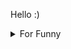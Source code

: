

Hello :)  <details>

<summary>For Funny</summary>




<!--START_SECTION:waka-->
![Code Time](http://img.shields.io/badge/Code%20Time-154%20hrs%2015%20mins-blue)

![Profile Views](http://img.shields.io/badge/Profile%20Views-10-blue)

**🐱 My GitHub Data** 

> 🏆 509 Contributions in the Year 2022
 > 
> 📦 74.9 kB Used in GitHub's Storage 
 > 
> 💼 Opted to Hire
 > 
> 📜 46 Public Repositories 
 > 
> 🔑 1 Private Repository 
 > 
**I'm a Night 🦉** 

```text
🌞 Morning    76 commits     ████░░░░░░░░░░░░░░░░░░░░░   16.0% 
🌆 Daytime    149 commits    ███████░░░░░░░░░░░░░░░░░░   31.37% 
🌃 Evening    122 commits    ██████░░░░░░░░░░░░░░░░░░░   25.68% 
🌙 Night      128 commits    ██████░░░░░░░░░░░░░░░░░░░   26.95%

```
📅 **I'm Most Productive on Monday** 

```text
Monday       94 commits     █████░░░░░░░░░░░░░░░░░░░░   19.79% 
Tuesday      46 commits     ██░░░░░░░░░░░░░░░░░░░░░░░   9.68% 
Wednesday    67 commits     ███░░░░░░░░░░░░░░░░░░░░░░   14.11% 
Thursday     65 commits     ███░░░░░░░░░░░░░░░░░░░░░░   13.68% 
Friday       90 commits     ████░░░░░░░░░░░░░░░░░░░░░   18.95% 
Saturday     50 commits     ██░░░░░░░░░░░░░░░░░░░░░░░   10.53% 
Sunday       63 commits     ███░░░░░░░░░░░░░░░░░░░░░░   13.26%

```


📊 **This Week I Spent My Time On** 

```text
⌚︎ Time Zone: Europe/Istanbul

💬 Programming Languages: 
JavaScript               12 hrs 34 mins      ████████████████████████░   95.89% 
Markdown                 16 mins             ░░░░░░░░░░░░░░░░░░░░░░░░░   2.04% 
CSS                      9 mins              ░░░░░░░░░░░░░░░░░░░░░░░░░   1.25% 
Other                    3 mins              ░░░░░░░░░░░░░░░░░░░░░░░░░   0.45% 
XML                      1 min               ░░░░░░░░░░░░░░░░░░░░░░░░░   0.22%

🐱‍💻 Projects: 
cv-builder               6 hrs 48 mins       █████████████░░░░░░░░░░░░   51.91% 
cv-for-job               4 hrs 56 mins       █████████░░░░░░░░░░░░░░░░   37.69% 
halid.dev                1 hr 21 mins        ██░░░░░░░░░░░░░░░░░░░░░░░   10.4%

```

**I Mostly Code in JavaScript** 

```text
JavaScript               17 repos            ███████████░░░░░░░░░░░░░░   44.74% 
HTML                     7 repos             ████░░░░░░░░░░░░░░░░░░░░░   18.42% 
CSS                      6 repos             ████░░░░░░░░░░░░░░░░░░░░░   15.79% 
Swift                    5 repos             ███░░░░░░░░░░░░░░░░░░░░░░   13.16% 
TypeScript               2 repos             █░░░░░░░░░░░░░░░░░░░░░░░░   5.26%

```



 Last Updated on 28/08/2022 18:48:54 UTC
<!--END_SECTION:waka-->

</details>
